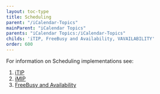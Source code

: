```yaml
---
layout: toc-type
title: Scheduling
parent: "/iCalendar-Topics"
mainParent: "iCalendar Topics"
parents: "iCalendar Topics:/iCalendar-Topics"
childs: 'iTIP, FreeBusy and Availability, VAVAILABILITY'
order: 600
---
```

For information on Scheduling implementations see:

1. [iTIP](/Scheduling/iTIP/)
1. [iMIP](/iMIP/iMIP-Introduction/)
1. [FreeBusy and Availability](/Scheduling/FreeBusyAvailability/)

